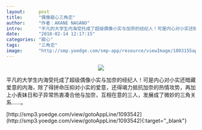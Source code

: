 ```yaml
---
layout:     post
title:      "偶像甜心三角恋"
author:     "作者：AKANE NAGANO"
intro:      "平凡的大学生内海受托成了超级偶像小实与加奈的经纪人！可是内心对小实还暗藏爱意的内海，除了得拼命压抑对小实的爱意，还得竭力抵抗加奈的热情攻势，再加上小表妹日和子异常热衷凑合他与加奈，互相在意的三人，发展成了微妙的三角关系……。"
date:       "2018-02-14 12:17:15"
categories: "甜心"
tags:       "三角恋"
image:      "http://smp.yoedge.com/smp-app/resource/viewImage/1003155appline.png"
---
```

<div style="text-align: center">
<p><img src="http://smp.yoedge.com/smp-app/resource/viewImage/1003155appline.png"/></p>
</div>
<p class="post-meta">
<span>平凡的大学生内海受托成了超级偶像小实与加奈的经纪人！可是内心对小实还暗藏爱意的内海，除了得拼命压抑对小实的爱意，还得竭力抵抗加奈的热情攻势，再加上小表妹日和子异常热衷凑合他与加奈，互相在意的三人，发展成了微妙的三角关系……。</span>
</p>
[http://smp3.yoedge.com/view/gotoAppLine/1093542](http://smp3.yoedge.com/view/gotoAppLine/1093542){:target="_blank"}


